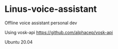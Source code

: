 
# Linus-voice-assistant
Offline voice assistant personal dev

Using  vosk-api https://github.com/alphacep/vosk-api

Ubuntu 20.04

